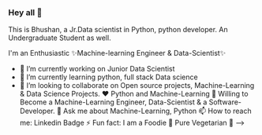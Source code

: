 ### Hey all 👋
This is Bhushan, a Jr.Data scientist in Python,  python developer. An Undergraduate Student as well.

I'm an Enthusiastic ✨Machine-learning Engineer & Data-Scientist✨

- 🔭 I’m currently working on Junior Data Scientist 
- 🌱 I’m currently learning python, full stack Data science
- 👯 I’m looking to collaborate on  Open source projects, Machine-Learning & Data Science Projects.
♥️ Python and Machine-Learning
🤔 Willing to Become a Machine-Learning Engineer, Data-Scientist & a Software-Developer.
💬 Ask me about Machine-Learning, Python 
📫 How to reach me: Linkedin Badge
⚡ Fun fact: I am a Foodie 🍕 Pure Vegetarian 🌲
-->
